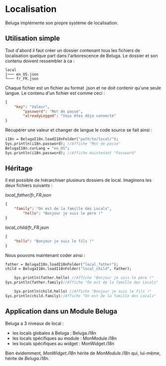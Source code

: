 Localisation
============

Beluga implémente son propre système de localisation.

## Utilisation simple
Tout d'abord il faut créer un dossier contenant tous les fichiers de localisation quelque part dans l'arborescence de Beluga.
Le dossier et son contenu doivent ressembler à ca :
```
local
|─── en_US.json
└─── fr_FR.json
```
Chaque fichier est un fichier au format .json et ne doit contenir qu'une seule langue.
Le contenu d'un fichier est comme ceci :

```json
{
    "key": "Valeur",
        "password": "Mot de passe",
        "alreadyLogged": "Vous êtes déja connecté"
}
```

Récupérer une valeur et changer de langue le code source se fait ainsi :
```haxe
i18n = BelugaI18n.loadI18nFolder("path/to/local/");
Sys.println(i18n.password); //Affiche "Mot de passe"
BelugaI18n.curLang = "en_US";
Sys.println(i18n.password); //Affiche maintenant "Password"
```

## Héritage
Il est possible de hiérarchiser plusieurs dossiers de local. Imaginons les deux fichiers suivants :

*local_father/fr_FR.json*
```json
{
    "family": "On est de la famille des Locals",
        "hello": "Bonjour je suis le père !"
}
```

*local_child/fr_FR.json*
```json
{
    "hello": "Bonjour je suis le fils !"
}
```

Nous pouvons maintenant coder ainsi :
```haxe
father = BelugaI18n.loadI18nFolder("local_father");
child = BelugaI18n.loadI18nFolder("local_child", father);

    Sys.println(father.hello) //Affiche "Bonjour je suis le père !"
Sys.println(father.family)//Affiche "On est de la famille des Locals"

    Sys.println(child.hello) //Affiche "Bonjour je suis le fils !"
Sys.println(child.family)//Affiche "On est de la famille des Locals"
```

## Application dans un Module Beluga
Beluga a 3 niveaux de local :
* les locals globales à Beluga : Beluga.i18n
* les locals spécifiques au module : MonModule.i18n
* les locals spécifiques au widget : MonWidget.i18n

Bien évidemment, *MonWidget.i18n* hérite de *MonModule.i18n* qui, lui-même, hérite de *Beluga.i18n*.